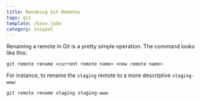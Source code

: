 ```yaml
---
title: Renaming Git Remotes
tags: git
template: /base.jade
category: snippet
---
```


Renaming a remote in Git is a pretty simple operation. The command looks like this:

```
git remote rename <current remote name> <new remote name>
```

For instance, to rename the `staging` remote to a more descriptive `staging-www`:

```
git remote rename staging staging-www
```
